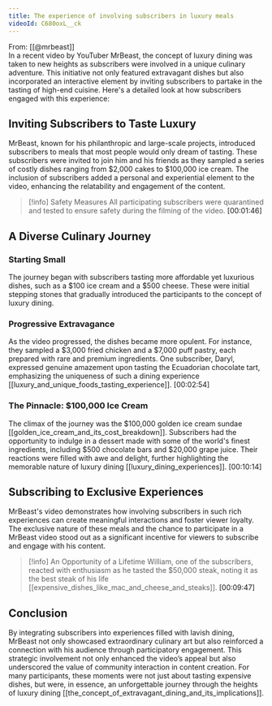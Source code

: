 ```yaml
---
title: The experience of involving subscribers in luxury meals
videoId: C680oxL__ck
---
```


From: [[@mrbeast]] <br/> 
In a recent video by YouTuber MrBeast, the concept of luxury dining was taken to new heights as subscribers were involved in a unique culinary adventure. This initiative not only featured extravagant dishes but also incorporated an interactive element by inviting subscribers to partake in the tasting of high-end cuisine. Here's a detailed look at how subscribers engaged with this experience:

## Inviting Subscribers to Taste Luxury

MrBeast, known for his philanthropic and large-scale projects, introduced subscribers to meals that most people would only dream of tasting. These subscribers were invited to join him and his friends as they sampled a series of costly dishes ranging from $2,000 cakes to $100,000 ice cream. The inclusion of subscribers added a personal and experiential element to the video, enhancing the relatability and engagement of the content.

> [!info] Safety Measures
> All participating subscribers were quarantined and tested to ensure safety during the filming of the video. <a class="yt-timestamp" data-t="00:01:46">[00:01:46]</a>

## A Diverse Culinary Journey

### Starting Small

The journey began with subscribers tasting more affordable yet luxurious dishes, such as a $100 ice cream and a $500 cheese. These were initial stepping stones that gradually introduced the participants to the concept of luxury dining.

### Progressive Extravagance

As the video progressed, the dishes became more opulent. For instance, they sampled a $3,000 fried chicken and a $7,000 puff pastry, each prepared with rare and premium ingredients. One subscriber, Daryl, expressed genuine amazement upon tasting the Ecuadorian chocolate tart, emphasizing the uniqueness of such a dining experience [[luxury_and_unique_foods_tasting_experience]]. <a class="yt-timestamp" data-t="00:02:54">[00:02:54]</a>

### The Pinnacle: $100,000 Ice Cream

The climax of the journey was the $100,000 golden ice cream sundae [[golden_ice_cream_and_its_cost_breakdown]]. Subscribers had the opportunity to indulge in a dessert made with some of the world's finest ingredients, including $500 chocolate bars and $20,000 grape juice. Their reactions were filled with awe and delight, further highlighting the memorable nature of luxury dining [[luxury_dining_experiences]]. <a class="yt-timestamp" data-t="00:10:14">[00:10:14]</a>

## Subscribing to Exclusive Experiences

MrBeast's video demonstrates how involving subscribers in such rich experiences can create meaningful interactions and foster viewer loyalty. The exclusive nature of these meals and the chance to participate in a MrBeast video stood out as a significant incentive for viewers to subscribe and engage with his content. 

> [!info] An Opportunity of a Lifetime
> William, one of the subscribers, reacted with enthusiasm as he tasted the $50,000 steak, noting it as the best steak of his life [[expensive_dishes_like_mac_and_cheese_and_steaks]]. <a class="yt-timestamp" data-t="00:09:47">[00:09:47]</a>

## Conclusion

By integrating subscribers into experiences filled with lavish dining, MrBeast not only showcased extraordinary culinary art but also reinforced a connection with his audience through participatory engagement. This strategic involvement not only enhanced the video’s appeal but also underscored the value of community interaction in content creation. For many participants, these moments were not just about tasting expensive dishes, but were, in essence, an unforgettable journey through the heights of luxury dining [[the_concept_of_extravagant_dining_and_its_implications]].